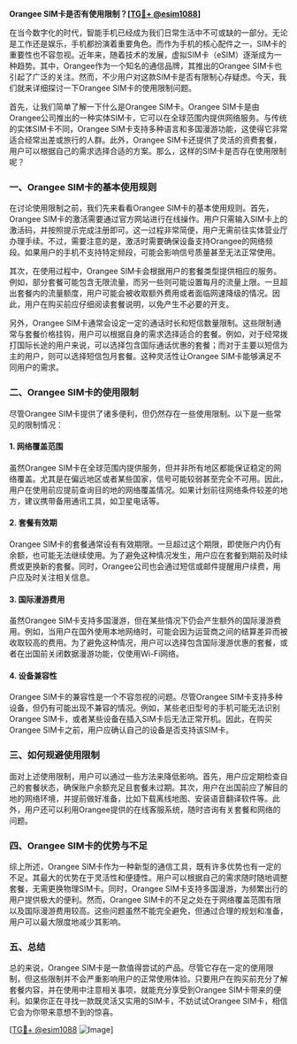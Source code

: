 **Orangee SIM卡是否有使用限制？[[TG💪+ @esim1088](https://t.me/s/esim1088)]**

在当今数字化的时代，智能手机已经成为我们日常生活中不可或缺的一部分。无论是工作还是娱乐，手机都扮演着重要角色。而作为手机的核心配件之一，SIM卡的重要性也不容忽视。近年来，随着技术的发展，虚拟SIM卡（eSIM）逐渐成为一种趋势。其中，Orangee作为一个知名的通信品牌，其推出的Orangee SIM卡也引起了广泛的关注。然而，不少用户对这款SIM卡是否有限制心存疑虑。今天，我们就来详细探讨一下Orangee SIM卡的使用限制问题。

首先，让我们简单了解一下什么是Orangee SIM卡。Orangee SIM卡是由Orangee公司推出的一种实体SIM卡，它可以在全球范围内提供网络服务。与传统的实体SIM卡不同，Orangee SIM卡支持多种语言和多国漫游功能，这使得它非常适合经常出差或旅行的人群。此外，Orangee SIM卡还提供了灵活的资费套餐，用户可以根据自己的需求选择合适的方案。那么，这样的SIM卡是否存在使用限制呢？

### **一、Orangee SIM卡的基本使用规则**

在讨论使用限制之前，我们先来看看Orangee SIM卡的基本使用规则。首先，Orangee SIM卡的激活需要通过官方网站进行在线操作。用户只需输入SIM卡上的激活码，并按照提示完成注册即可。这一过程非常简便，用户无需前往实体营业厅办理手续。不过，需要注意的是，激活时需要确保设备支持Orangee的网络频段。如果用户的手机不支持特定频段，可能会影响信号质量甚至无法正常使用。

其次，在使用过程中，Orangee SIM卡会根据用户的套餐类型提供相应的服务。例如，部分套餐可能包含无限流量，而另一些则可能设置每月的流量上限。一旦超出套餐内的流量额度，用户可能会被收取额外费用或者面临网速降级的情况。因此，用户在购买前应仔细阅读套餐说明，以免产生不必要的开支。

另外，Orangee SIM卡通常会设定一定的通话时长和短信数量限制。这些限制通常与套餐价格挂钩，用户可以根据自身的需求选择适合的套餐。例如，对于经常拨打国际长途的用户来说，可以选择包含国际通话优惠的套餐；而对于主要以短信为主的用户，则可以选择短信包月套餐。这种灵活性让Orangee SIM卡能够满足不同用户的需求。

### **二、Orangee SIM卡的使用限制**

尽管Orangee SIM卡提供了诸多便利，但仍然存在一些使用限制。以下是一些常见的限制情况：

#### **1. 网络覆盖范围**
虽然Orangee SIM卡在全球范围内提供服务，但并非所有地区都能保证稳定的网络覆盖。尤其是在偏远地区或者某些国家，信号可能较弱甚至完全不可用。因此，用户在使用前应提前查询目的地的网络覆盖情况。如果计划前往网络条件较差的地方，建议携带备用通讯工具，如卫星电话等。

#### **2. 套餐有效期**
Orangee SIM卡的套餐通常设有有效期限。一旦超过这个期限，即使账户内仍有余额，也可能无法继续使用。为了避免这种情况发生，用户应在套餐到期前及时续费或更换新的套餐。同时，Orangee公司也会通过短信或邮件提醒用户续费，用户应及时关注相关信息。

#### **3. 国际漫游费用**
虽然Orangee SIM卡支持多国漫游，但在某些情况下仍会产生额外的国际漫游费用。例如，当用户在国外使用本地网络时，可能会因为运营商之间的结算差异而被收取较高的费用。为了避免这种情况，用户可以选择包含国际漫游优惠的套餐，或者在出国前关闭数据漫游功能，仅使用Wi-Fi网络。

#### **4. 设备兼容性**
Orangee SIM卡的兼容性是一个不容忽视的问题。尽管Orangee SIM卡支持多种设备，但仍有可能出现不兼容的情况。例如，某些老旧型号的手机可能无法识别Orangee SIM卡，或者某些设备在插入SIM卡后无法正常开机。因此，在购买Orangee SIM卡之前，用户应确认自己的设备是否支持该SIM卡。

### **三、如何规避使用限制**

面对上述使用限制，用户可以通过一些方法来降低影响。首先，用户应定期检查自己的套餐状态，确保账户余额充足且套餐未过期。其次，用户在出国前应了解目的地的网络环境，并提前做好准备，比如下载离线地图、安装语音翻译软件等。此外，用户还可以利用Orangee提供的在线客服系统，随时咨询有关套餐和网络的问题。

### **四、Orangee SIM卡的优势与不足**

综上所述，Orangee SIM卡作为一种新型的通信工具，既有许多优势也有一定的不足。其最大的优势在于灵活性和便捷性。用户可以根据自己的需求随时随地调整套餐，无需更换物理SIM卡。同时，Orangee SIM卡支持多国漫游，为频繁出行的用户提供极大的便利。然而，Orangee SIM卡的不足之处在于网络覆盖范围有限以及国际漫游费用较高。这些问题虽然不能完全避免，但通过合理的规划和准备，用户可以最大限度地减少其影响。

### **五、总结**

总的来说，Orangee SIM卡是一款值得尝试的产品。尽管它存在一定的使用限制，但这些限制并不会严重影响用户的正常使用体验。只要用户在购买前充分了解套餐内容，并在使用中注意相关事项，就能充分享受到Orangee SIM卡带来的便利。如果你正在寻找一款既灵活又实用的SIM卡，不妨试试Orangee SIM卡，相信它会为你带来意想不到的惊喜。

[[TG💪+ @esim1088](https://t.me/s/esim1088) ![Image](https://i.postimg.cc/4NQfJmqS/Snipaste-2025-05-13-00-14-12.png)]